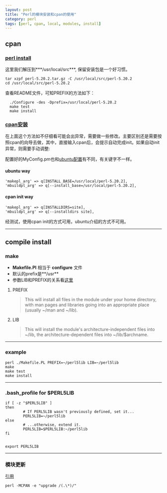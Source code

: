 ```yaml
---
layout: post
title: "Perl的模块安装和cpan的使用"
category: perl
tags: [perl, cpan, local, modules, install]
---
```


## cpan


### [perl install](https://www.perl.org/get.html)

这里我们解压到***/usr/local/src***, 保留安装包是一个好习惯。

```
tar xzpf perl-5.20.2.tar.gz -C /usr/local/src/perl-5.20.2
cd /usr/local/src/perl-5.20.2
```

查看README文件，可知PREFIX的方法如下：

```
  ./Configure -des -Dprefix=/usr/local/perl-5.20.2
  make test
  make install
```

### [cpan安装](http://stackoverflow.com/questions/540640/how-can-i-install-a-cpan-module-into-a-local-directory) 

在上面这个方法如不仔细看可能会出异常，需要做一些修改。主要区别还是需要按照cpan的向导去做，其中，直接输入cpan后，会提示自动完成init。如果自动init异常，则需要手动调整:

配置好的MyConfig.pm也和[ubuntu配置](http://askubuntu.com/questions/209615/change-cpan-install-directory)有不同，有关键字不一样。

#### ubuntu way

```
'makepl_arg' => q[INSTALL_BASE=/usr/local/perl-5.20.2],
'mbuildpl_arg' => q[--install_base=/usr/local/perl-5.20.2],

```

#### cpan init way

```
'makepl_arg' => q[INSTALLDIRS=site],
'mbuildpl_arg' => q[--installdirs site],
```

经测试，使用cpan init的方式可用，ubuntu介绍的方式不可用。

---

## compile install

###  make

+ **Makefile.Pl** 相当于 **configure** 文件
+ 默认的prefix是**/usr**
+ 参数LIB和PREFIX的关系看[这里](http://www.perlmonks.org/?node_id=564720)

1. PREFIX

    > This will install all files in the module under your home directory, with man pages and libraries going into an appropriate place (usually ~/man and ~/lib).

2. LIB

    > This will install the module's architecture-independent files into ~/lib, the architecture-dependent files into ~/lib/$archname.


---

### example


```
perl ./Makefile.PL PREFIX=~/perl5lib LIB=~/perl5lib
make 
make test
make install
```
---

### .bash_profile for $PERL5LIB

```
if [ -z "$PERL5LIB" ]
then
        # If PERL5LIB wasn't previously defined, set it...
        PERL5LIB=~/perl5lib
else
        # ...otherwise, extend it.
        PERL5LIB=$PERL5LIB:~/perl5lib
fi


export PERL5LIB 
```

---

### 模块更新

[引用](http://stackoverflow.com/questions/3727795/how-do-i-update-all-my-cpan-module-to-their-latest-versions)

```
perl -MCPAN -e "upgrade /(.\*)/"
```
